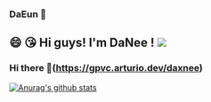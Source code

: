 
### DaEun :star2:
## 😄 :kissing_heart: Hi guys! I'm DaNee ! <a href="https://hits.seeyoufarm.com"><img src="https://hits.seeyoufarm.com/api/count/incr/badge.svg?url=https%3A%2F%2Fgithub.com%2Fgjbae1212%2Fhit-counter&count_bg=%2363C3FF&title_bg=%2348B9FF&icon=twitter.svg&icon_color=%23FFFFFF&title=hits&edge_flat=true"/></a> 

### Hi there 👋(https://gpvc.arturio.dev/daxnee)
[![Anurag's github stats](https://github-readme-stats.vercel.app/api?username=daxnee&show_icons=true&theme=vue)](https://github.com/anuraghazra/github-readme-stats)
<!--
**daxnee/daxnee** is a ✨ _special_ ✨ repository because its `README.md` (this file) appears on your GitHub profile.

[![Instagram Badge](https://img.shields.io/badge/-Instagram-dd2a7b?style=flat-square&logo=instagram&logoColor=white&link=https://www.instagram.com/daxnee/)](https://www.instagram.com/daxnee/) 
(https://img.shields.io/badge/-Instagram-dd2a7b?style=flat-square&logo=instagram&logoColor=white&link=https://www.instagram.com/daxnee/)](https://www.instagram.com/daxnee/)


Here are some ideas to get you started:

- 🔭 I’m currently working on ...
- 🌱 I’m currently learning ...
- 👯 I’m looking to collaborate on ...
- 🤔 I’m looking for help with ...
- 💬 Ask me about ...
- 📫 How to reach me: ...
- 😄 Pronouns: ...
- ⚡ Fun fact: ...
-->
